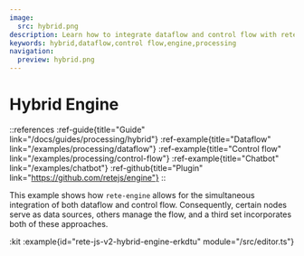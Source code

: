 ```yaml
---
image:
  src: hybrid.png
description: Learn how to integrate dataflow and control flow with rete-engine. This example showcases how certain nodes serve as data sources, others manage the flow, and a third set incorporates both of these approaches
keywords: hybrid,dataflow,control flow,engine,processing
navigation:
  preview: hybrid.png
---
```


# Hybrid Engine

::references
:ref-guide{title="Guide" link="/docs/guides/processing/hybrid"}
:ref-example{title="Dataflow" link="/examples/processing/dataflow"}
:ref-example{title="Control flow" link="/examples/processing/control-flow"}
:ref-example{title="Chatbot" link="/examples/chatbot"}
:ref-github{title="Plugin" link="https://github.com/retejs/engine"}
::

This example shows how `rete-engine` allows for the simultaneous integration of both dataflow and control flow. Consequently, certain nodes serve as data sources, others manage the flow, and a third set incorporates both of these approaches.

:kit
:example{id="rete-js-v2-hybrid-engine-erkdtu" module="/src/editor.ts"}
